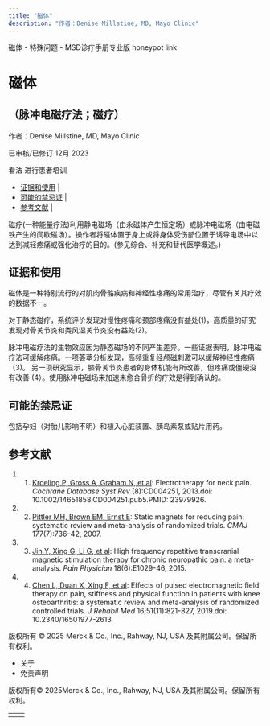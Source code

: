 ```yaml
---
title: "磁体"
description: "作者：Denise Millstine, MD, Mayo Clinic"
---
```


﻿磁体 \- 特殊问题 \- MSD诊疗手册专业版 honeypot link

# 磁体

## （脉冲电磁疗法；磁疗）

作者：Denise Millstine, MD, Mayo Clinic

已审核/已修订 12月 2023

看法 进行患者培训

- [证据和使用](#证据和使用_v21360631_zh) \|
- [可能的禁忌证](#可能的禁忌证_v21360641_zh) \|
- [参考文献](#参考文献_v39504706_zh) \|

磁疗(一种能量疗法)利用静电磁场（由永磁体产生恒定场）或脉冲电磁场（由电磁铁产生的间歇磁场）。操作者将磁体置于身上或将身体受伤部位置于诱导电场中以达到减轻疼痛或强化治疗的目的。(参见综合、补充和替代医学概述。)

## 证据和使用

磁体是一种特别流行的对肌肉骨骼疾病和神经性疼痛的常用治疗，尽管有关其疗效的数据不一。

对于静态磁疗，系统评价发现对慢性疼痛和颈部疼痛没有益处(1)，高质量的研究发现对骨关节炎和类风湿关节炎没有益处(2)。

脉冲电磁疗法的生物效应因为静态磁场的不同产生差异。一些证据表明，脉冲电磁疗法可缓解疼痛。一项荟萃分析发现，高频重复经颅磁刺激可以缓解神经性疼痛（3)。 另一项研究显示，膝骨关节炎患者的身体机能有所改善，但疼痛或僵硬没有改善 (4）。使用脉冲电磁场来加速未愈合骨折的疗效是得到确认的。

## 可能的禁忌证

包括孕妇（对胎儿影响不明）和植入心脏装置、胰岛素泵或贴片用药。

## 参考文献

1. 1. [Kroeling P, Gross A, Graham N, et al](https://pubmed.ncbi.nlm.nih.gov/23979926/): Electrotherapy for neck pain. _Cochrane Database Syst Rev_ (8):CD004251, 2013.doi: 10.1002/14651858.CD004251.pub5.PMID: 23979926.

2. 2. [Pittler MH, Brown EM, Ernst E](http://www.ncbi.nlm.nih.gov/pubmed/17893349): Static magnets for reducing pain: systematic review and meta-analysis of randomized trials. _CMAJ_ 177(7):736–42, 2007.

3. 3. [Jin Y, Xing G, Li G, et al](http://www.ncbi.nlm.nih.gov/pubmed/26606017): High frequency repetitive transcranial magnetic stimulation therapy for chronic neuropathic pain: a meta-analysis. _Pain Physician_ 18(6):E1029-46, 2015.

4. 4. [Chen L, Duan X, Xing F, et al](https://pubmed.ncbi.nlm.nih.gov/31583420/): Effects of pulsed electromagnetic field therapy on pain, stiffness and physical function in patients with knee osteoarthritis: a systematic review and meta-analysis of randomized controlled trials. _J Rehabil Med_ 16;51(11):821-827, 2019.doi: 10.2340/16501977-2613




版权所有 © 2025
Merck & Co., Inc., Rahway, NJ, USA 及其附属公司。保留所有权利。

- 关于
- 免责声明

版权所有© 2025Merck & Co., Inc., Rahway, NJ, USA 及其附属公司。保留所有权利。

|     |     |
| --- | --- |
|  |  |